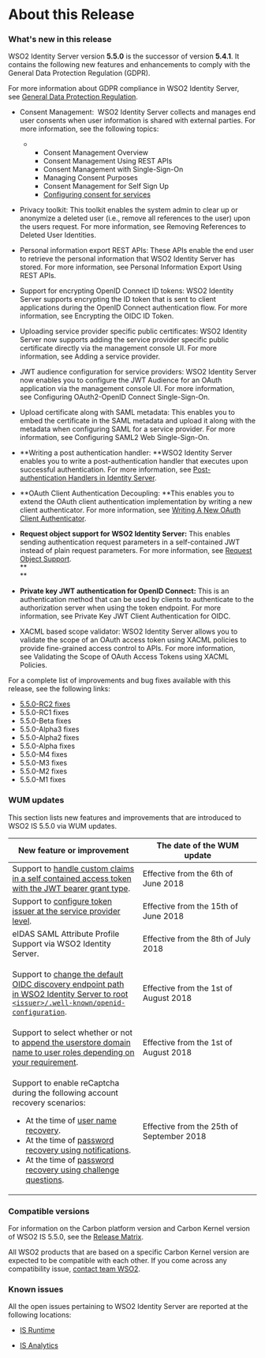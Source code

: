 # About this Release

### What's new in this release

WSO2 Identity Server version **5.5.0** is the successor of
version **5.4.1**. It contains the following new features and
enhancements to comply with the General Data Protection Regulation
(GDPR). 

For more information about GDPR compliance in WSO2 Identity Server,
see [General Data Protection
Regulation](https://docs.wso2.com/display/IS550/General+Data+Protection+Regulation). 

-   Consent Management:  WSO2 Identity Server collects and manages end
    user consents when user information is shared with external parties.
    For more information, see the following topics:
    -   -   Consent Management Overview
        -   Consent Management Using REST APIs
        -   Consent Management with Single-Sign-On
        -   Managing Consent Purposes
        -   Consent Management for Self Sign Up
        -   [Configuring consent for
            services](https://docs.wso2.com/display/IS550/Using+the+End+User+Dashboard#UsingtheEndUserDashboard-Configuringconsentforservices)  

-   Privacy toolkit: This toolkit enables the system admin to clear up
    or anonymize a deleted user (i.e., remove all references to the
    user) upon the users request. For more information, see Removing
    References to Deleted User Identities.
-   Personal information export REST APIs: These APIs enable the end
    user to retrieve the personal information that WSO2 Identity Server
    has stored. For more information, see Personal Information Export
    Using REST APIs.  
-   Support for encrypting OpenID Connect ID tokens: WSO2 Identity
    Server supports encrypting the ID token that is sent to client
    applications during the OpenID Connect authentication flow. For more
    information, see Encrypting the OIDC ID Token.   
-   Uploading service provider specific public certificates: WSO2
    Identity Server now supports adding the service provider specific
    public certificate directly via the management console UI. For more
    information, see Adding a service provider. 
-   JWT audience configuration for service providers: WSO2 Identity
    Server now enables you to configure the JWT Audience for an OAuth
    application via the management console UI. For more information,
    see Configuring OAuth2-OpenID Connect Single-Sign-On.
-   Upload certificate along with SAML metadata: This enables you to
    embed the certificate in the SAML metadata and upload it along with
    the metadata when configuring SAML for a service provider. For more
    information, see Configuring SAML2 Web Single-Sign-On.
-   **Writing a post authentication handler: **WSO2 Identity Server
    enables you to write a post-authentication handler that executes
    upon successful authentication. For more information,
    see [Post-authentication Handlers in Identity
    Server](https://docs.wso2.com/display/IS550/Post-authentication+Handlers+in+Identity+Server).   
      
-   **OAuth Client Authentication Decoupling: **This enables you to
    extend the OAuth client authentication implementation by writing a
    new client authenticator. For more information, see [Writing A New
    OAuth Client
    Authenticator](https://docs.wso2.com/display/IS550/Writing+A+New+OAuth+Client+Authenticator).  
      
-   **Request object support for WSO2 Identity Server:** This enables
    sending authentication request parameters in a self-contained JWT
    instead of plain request parameters. For more information,
    see [Request Object
    Support](https://docs.wso2.com/display/IS550/Request+Object+Support).  
    **  
    **
-   **Private key JWT authentication for OpenID Connect:** This is an
    authentication method that can be used by clients to authenticate to
    the authorization server when using the token endpoint. For more
    information, see Private Key JWT Client Authentication for OIDC.
-   XACML based scope validator: WSO2 Identity Server allows you to
    validate the scope of an OAuth access token using XACML policies to
    provide fine-grained access control to APIs. For more information,
    see Validating the Scope of OAuth Access Tokens using XACML
    Policies. 

For a complete list of improvements and bug fixes available with this
release, see the following links:

-   [5.5.0-RC2
    fixes](https://github.com/wso2/product-is/issues?q=is%3Aclosed+milestone%3A5.5.0-RC2)
-   5.5.0-RC1 fixes
-   5.5.0-Beta fixes
-   5.5.0-Alpha3 fixes
-   5.5.0-Alpha2 fixes
-   5.5.0-Alpha fixes
-   5.5.0-M4 fixes
-   5.5.0-M3 fixes
-   5.5.0-M2 fixes
-   5.5.0-M1 fixes

### WUM updates

This section lists new features and improvements that are introduced to
WSO2 IS 5.5.0 via WUM updates.

<table>
<colgroup>
<col style="width: 52%" />
<col style="width: 47%" />
</colgroup>
<thead>
<tr class="header">
<th>New feature or improvement</th>
<th>The date of the WUM update</th>
</tr>
</thead>
<tbody>
<tr class="odd">
<td>Support to <a href="https://docs.wso2.com/display/IS550/Handling+Custom+Claims+with+the+JWT+Bearer+Grant+Type">handle custom claims in a self contained access token with the JWT bearer grant type</a>.</td>
<td>Effective from the 6th of June 2018</td>
</tr>
<tr class="even">
<td>Support to <a href="https://docs.wso2.com/display/IS550/Configuring+OAuth2-OpenID+Connect+Single-Sign-On#ConfiguringOAuth2-OpenIDConnectSingle-Sign-On-tokenIssuer">configure token issuer at the service provider level</a>.</td>
<td>Effective from the 15th of June 2018</td>
</tr>
<tr class="odd">
<td>eIDAS SAML Attribute Profile Support via WSO2 Identity Server.</td>
<td>Effective from the 8th of July 2018</td>
</tr>
<tr class="even">
<td><p>Support to <a href="https://docs.wso2.com/display/IS550/OpenID+Connect+Discovery#OpenIDConnectDiscovery-wumUpdate">change the default OIDC discovery endpoint path in WSO2 Identity Server to root <code>&lt;issuer&gt;/.well-known/openid-configuration</code></a>.</p></td>
<td>Effective from the 1st of August 2018</td>
</tr>
<tr class="odd">
<td>Support to select whether or not to <a href="https://docs.wso2.com/display/IS550/Configuring+Local+and+Outbound+Authentication+for+a+Service+Provider#ConfiguringLocalandOutboundAuthenticationforaServiceProvider-userstoreToRole">append the userstore domain name to user roles depending on your requirement</a>.</td>
<td>Effective from the 1st of August 2018</td>
</tr>
<tr class="even">
<td><p>Support to enable reCaptcha during the following account recovery scenarios:</p>
<ul>
<li>At the time of <a href="https://docs.wso2.com/display/IS550/Username+Recovery#UsernameRecovery-reCaptchaforusernamerecovery">user name recovery</a>.</li>
<li>At the time of <a href="https://docs.wso2.com/display/IS550/Password+Recovery#PasswordRecovery-reCaptchaforpasswordrecoveryusingnotifications">password recovery using notifications</a>.</li>
<li>At the time of <a href="https://docs.wso2.com/display/IS550/Password+Recovery#PasswordRecovery-reCaptchaforpasswordrecoveryusingchallengequestions">password recovery using challenge questions</a>.</li>
</ul></td>
<td>Effective from the 25th of September 2018</td>
</tr>
</tbody>
</table>

### Compatible versions

For information on the Carbon platform version and Carbon Kernel version
of WSO2 IS 5.5.0, see the [Release
Matrix](https://wso2.com/products/carbon/release-matrix/).

All WSO2 products that are based on a specific Carbon Kernel version are
expected to be compatible with each other. If you come across any
compatibility issue, [contact team WSO2](https://wso2.com/contact/).

### Known issues

All the open issues pertaining to WSO2 Identity Server are reported at
the following locations:

-   [IS Runtime](https://github.com/wso2/product-is/issues)

-   [IS Analytics](https://github.com/wso2/analytics-is/issues)

